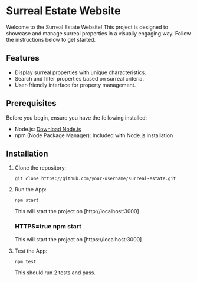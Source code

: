 # Surreal Estate Website

Welcome to the Surreal Estate Website! This project is designed to showcase and manage surreal properties in a visually engaging way. Follow the instructions below to get started.

## Features
- Display surreal properties with unique characteristics.
- Search and filter properties based on surreal criteria.
- User-friendly interface for property management.

## Prerequisites
Before you begin, ensure you have the following installed:
- Node.js: [Download Node.js](https://nodejs.org/)
- npm (Node Package Manager): Included with Node.js installation

## Installation
1. Clone the repository:

   ```git clone https://github.com/your-username/surreal-estate.git```

2. Run the App:

    ```npm start```

    This will start the project on [http://localhost:3000]

    ### HTTPS=true npm start

    This will start the project on [https://localhost:3000]

3. Test the App:

   ```npm test```

    This should run 2 tests and pass.
